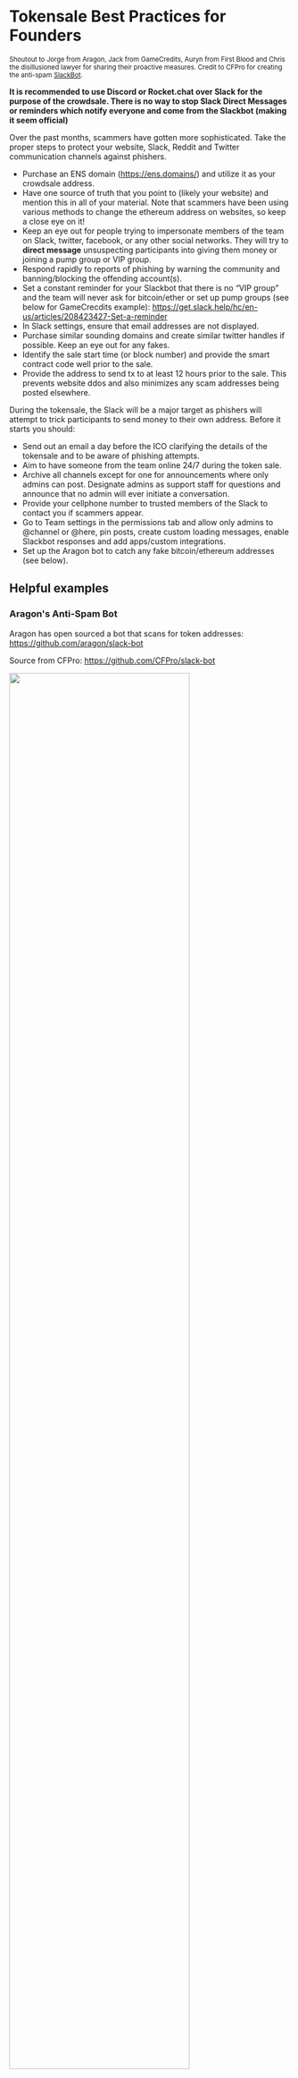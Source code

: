 # Tokensale Best Practices for Founders

<sub>Shoutout to Jorge from Aragon, Jack from GameCredits, Auryn from First Blood and Chris the disillusioned lawyer for sharing their proactive measures. Credit to CFPro for creating the anti-spam [SlackBot](https://github.com/CFPro/slack-bot).</sub>

**It is recommended to use Discord or Rocket.chat over Slack for the purpose of the crowdsale. There is no way to stop Slack Direct Messages or reminders which notify everyone and come from the Slackbot (making it seem official)**

Over the past months, scammers have gotten more sophisticated. Take the proper steps to protect your website, Slack, Reddit and Twitter communication channels against phishers.

* Purchase an ENS domain (https://ens.domains/) and utilize it as your crowdsale address.
* Have one source of truth that you point to (likely your website) and mention this in all of your material. Note that scammers have been using various methods to change the ethereum address on websites, so keep a close eye on it!
* Keep an eye out for people trying to impersonate members of the team on Slack, twitter, facebook, or any other social networks. They will try to **direct message** unsuspecting participants into giving them money or joining a pump group or VIP group.
* Respond rapidly to reports of phishing by warning the community and banning/blocking the offending account(s).
* Set a constant reminder for your Slackbot that there is no “VIP group” and the team will never ask for bitcoin/ether or set up pump groups (see below for GameCrecdits example): https://get.slack.help/hc/en-us/articles/208423427-Set-a-reminder
* In Slack settings, ensure that email addresses are not displayed.
* Purchase similar sounding domains and create similar twitter handles if possible. Keep an eye out for any fakes.
* Identify the sale start time (or block number) and provide the smart contract code well prior to the sale.
* Provide the address to send tx to at least 12 hours prior to the sale. This prevents website ddos and also minimizes any scam addresses being posted elsewhere.

During the tokensale, the Slack will be a major target as phishers will attempt to trick participants to send money to their own address. Before it starts you should:
* Send out an email a day before the ICO clarifying the details of the tokensale and to be aware of phishing attempts.
* Aim to have someone from the team online 24/7 during the token sale.
* Archive all channels except for one for announcements where only admins can post. Designate admins as support staff for questions and announce that no admin will ever initiate a conversation.
* Provide your cellphone number to trusted members of the Slack to contact you if scammers appear.
* Go to Team settings in the permissions tab and allow only admins to @channel or @here, pin posts, create custom loading messages, enable Slackbot responses and add apps/custom integrations.
* Set up the Aragon bot to catch any fake bitcoin/ethereum addresses (see below).



## Helpful examples

### Aragon's Anti-Spam Bot 
Aragon has open sourced a bot that scans for token addresses: https://github.com/aragon/slack-bot

Source from CFPro: https://github.com/CFPro/slack-bot

<img src="https://i.imgur.com/sY6Ra7B.png" width="80%">

### GameCredit’s Slackbot reminder
<img src="https://i.imgur.com/4hvVNau.png" width="100%">

## [See Recent Scams](https://github.com/Scanate/ScamList/)
